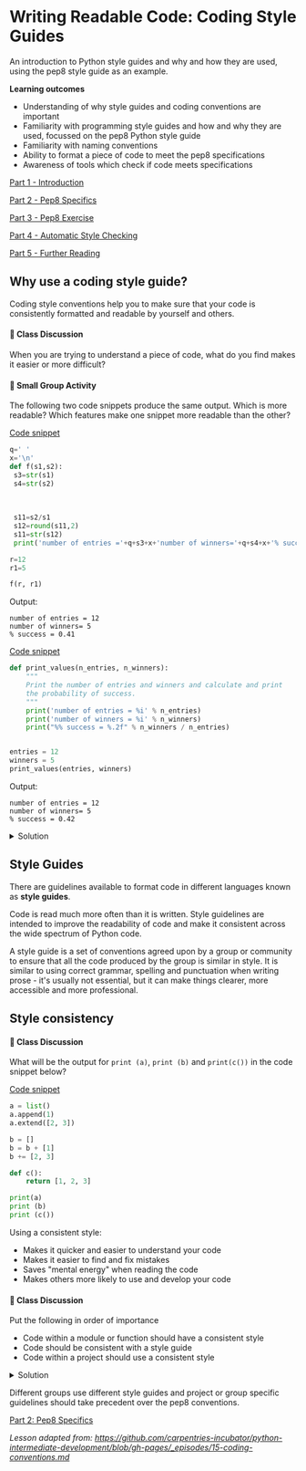 # Writing Readable Code: Coding Style Guides
An introduction to Python style guides and why and how they are used, using the pep8 style guide as an example.

**Learning outcomes**
* Understanding of why style guides and coding conventions are important
* Familiarity with programming style guides and how and why they are used, focussed on the pep8 Python style guide
* Familiarity with naming conventions 
* Ability to format a piece of code to meet the pep8 specifications 
* Awareness of tools which check if code meets specifications


[Part 1 - Introduction](#why-use-a-coding-style-guide)

[Part 2 - Pep8 Specifics](wrc_python_style_guides_2_pep8_specifics.md)

[Part 3 - Pep8 Exercise](wrc_python_style_guides_3_pep8_exercise.md)

[Part 4 - Automatic Style Checking](wrc_python_style_guides_4_automatic_checking.md)

[Part 5 - Further Reading](wrc_python_style_guides_5_further_reading.md)

## Why use a coding style guide?

Coding style conventions help you to make sure that your code is consistently formatted and readable by yourself and others.


#### 💬 Class Discussion

When you are trying to understand a piece of code, what do you find makes it easier or more difficult?


#### 👥 Small Group Activity

The following two code snippets produce the same output. Which is more readable? Which features make one snippet more readable than the other?

[Code snippet](../../code_snippets/wrc_python_style_guides_example1_bad.py)
```python
q=' ' 
x='\n'
def f(s1,s2):
 s3=str(s1)
 s4=str(s2)
 
 
 
 s11=s2/s1
 s12=round(s11,2)
 s11=str(s12)
 print('number of entries ='+q+s3+x+'number of winners='+q+s4+x+'% success ='+q+s11)

r=12
r1=5

f(r, r1)
```


Output:

	number of entries = 12
	number of winners= 5
	% success = 0.41

[Code snippet](../../code_snippets/wrc_python_style_guides_example1_better.py)
```python
def print_values(n_entries, n_winners):
    """
    Print the number of entries and winners and calculate and print
    the probability of success.
    """
    print('number of entries = %i' % n_entries)
    print('number of winners = %i' % n_winners)
    print("%% success = %.2f" % n_winners / n_entries)


entries = 12
winners = 5
print_values(entries, winners)

```

Output:

	number of entries = 12
	number of winners= 5
	% success = 0.42


<details>
    <summary>
        Solution
    </summary>

Code snippets 1 and 2 produce exactly the same output, but it is much easier to read snippet 2 and to understand what the programmer was trying to do.

* Snippet 2 has some documentation
* Variable names and function name are more informative in snippet 2
* Bigger indents in snippet 2
* All the variables used inside the function are provided as arguments
* Strings are formatted more clearly


</details>

## Style Guides

There are guidelines available to format code in different languages known as **style guides**. 


Code is read much more often than it is written. Style guidelines are intended to improve the readability of code and make it consistent across the wide spectrum of Python code.


A style guide is a set of conventions agreed upon by a group or community to ensure that all the code produced by the group is similar in style.  It is similar to using correct grammar, spelling and punctuation when writing prose - it's usually not essential, but it can make things clearer, more accessible and more professional.


## Style consistency


#### 💬 Class Discussion

What will be the output for `print (a)`, `print (b)` and `print(c())` in the code snippet below?

[Code snippet](../../code_snippets/wrc_style_consistency.py)
```python
a = list()
a.append(1)
a.extend([2, 3])

b = []
b = b + [1]
b += [2, 3]

def c():
    return [1, 2, 3]

print(a)
print (b)
print (c())
```

Using a consistent style:
* Makes it quicker and easier to understand your code
* Makes it easier to find and fix mistakes
* Saves "mental energy" when reading the code
* Makes others more likely to use and develop your code


#### 💬 Class Discussion

Put the following in order of importance

- Code within a module or function should have a consistent style
- Code should be consistent with a style guide
- Code within a project should use a consistent style 

<details>
    <summary>
        Solution
    </summary>

1. Code within a module or function should have a consistent style


2. Code within a project should use a consistent style


3. Code should be consistent with a style guide 

</details>

Different groups use different style guides and project or group specific guidelines should take precedent over the pep8 conventions.

[Part 2: Pep8 Specifics](wrc_python_style_guides_2_pep8_specifics.md)


*Lesson adapted from: https://github.com/carpentries-incubator/python-intermediate-development/blob/gh-pages/_episodes/15-coding-conventions.md*
